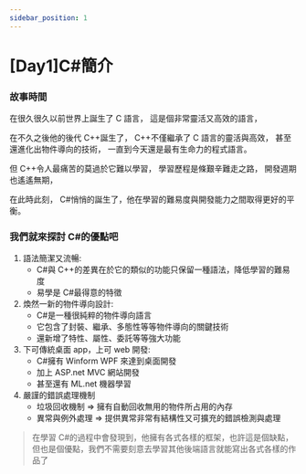```yaml
---
sidebar_position: 1
---
```


# [Day1]C#簡介

### 故事時間

在很久很久以前世界上誕生了 C 語言，
 這是個非常靈活又高效的語言，

在不久之後他的後代 C++誕生了，
 C++不僅繼承了 C 語言的靈活與高效，
 甚至還進化出物件導向的技術，
 一直到今天還是最有生命力的程式語言。

但 C++令人最痛苦的莫過於它難以學習，
 學習歷程是條艱辛難走之路，
 開發週期也遙遙無期，

在此時此刻，
 C#悄悄的誕生了，他在學習的難易度與開發能力之間取得更好的平衡。

### 我們就來探討 C#的優點吧

1. 語法簡潔又流暢:
   - C#與 C++的差異在於它的類似的功能只保留一種語法，降低學習的難易度
   - 易學是 C#最得意的特徵
2. 煥然一新的物件導向設計:
   - C#是一種很純粹的物件導向語言
   - 它包含了封裝、繼承、多態性等等物件導向的關鍵技術
   - 還新增了特性、屬性、委託等等強大功能
3. 下可傳統桌面 app，上可 web 開發:
   - C#擁有 Winform WPF 來達到桌面開發
   - 加上 ASP.net MVC 網站開發
   - 甚至還有 ML.net 機器學習
4. 嚴謹的錯誤處理機制
   - 垃圾回收機制 => 擁有自動回收無用的物件所占用的內存
   - 異常與例外處理 => 提供異常非常有結構性又可擴充的錯誤檢測與處理

> 在學習 C#的過程中會發現到，他擁有各式各樣的框架，也許這是個缺點，但也是個優點，我們不需要刻意去學習其他後端語言就能寫出各式各樣的作品了
